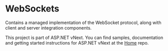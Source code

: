 WebSockets
================

Contains a managed implementation of the WebSocket protocol, along with client and server integration components.

This project is part of ASP.NET vNext. You can find samples, documentation and getting started instructions for ASP.NET vNext at the [Home](https://github.com/aspnet/home) repo.




